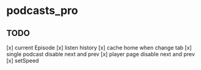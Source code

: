# podcasts_pro

## TODO
[x] current Episode
[x] listen history
[x] cache home when change tab
[x] single podcast disable next and prev
[x] player page disable next and prev
[x] setSpeed
